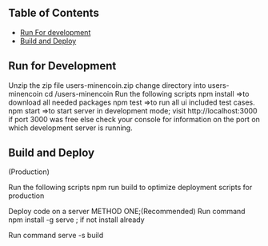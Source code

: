 

## Table of Contents

- [Run For development](#run-for-development)
- [Build and Deploy](#build-and-deploy)



## Run for Development

Unzip the zip file users-minencoin.zip
change directory into users-minencoin
cd /users-minencoin
Run the following scripts
npm install =>to download all needed packages
npm test =>to run all ui included test cases.
npm start =>to start server in development mode;
visit http://localhost:3000 if port 3000 was free else check your console for information on the port on which development server is running.
## Build and Deploy
 (Production)

Run the following scripts 
npm run build to optimize deployment scripts for production

Deploy code on a server METHOD ONE;(Recommended) 
Run command
npm install -g serve ; if not install already

Run command
serve -s build





